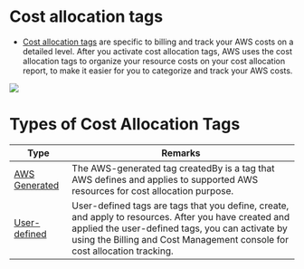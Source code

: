 # Cost allocation tags
- [Cost allocation tags](https://docs.aws.amazon.com/awsaccountbilling/latest/aboutv2/cost-alloc-tags.html) are specific to billing and track your AWS costs on a detailed level. After you activate cost allocation tags, AWS uses the cost allocation tags to organize your resource costs on your cost allocation report, to make it easier for you to categorize and track your AWS costs.

![](https://docs.aws.amazon.com/images/awsaccountbilling/latest/aboutv2/images/Tag_Example.png)

# Types of Cost Allocation Tags

| Type                                                                                          | Remarks                                                                                                                                                                                                                               |
|-----------------------------------------------------------------------------------------------|---------------------------------------------------------------------------------------------------------------------------------------------------------------------------------------------------------------------------------------|
| [AWS Generated](https://docs.aws.amazon.com/awsaccountbilling/latest/aboutv2/aws-tags.html)   | The AWS-generated tag createdBy is a tag that AWS defines and applies to supported AWS resources for cost allocation purpose.                                                                                                         |
| [User-defined](https://docs.aws.amazon.com/awsaccountbilling/latest/aboutv2/custom-tags.html) | User-defined tags are tags that you define, create, and apply to resources. After you have created and applied the user-defined tags, you can activate by using the Billing and Cost Management console for cost allocation tracking. |

